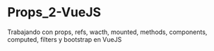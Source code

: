 # Props_2-VueJS
Trabajando con props, refs, wacth, mounted, methods, components, computed, filters y bootstrap en VueJS 
